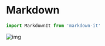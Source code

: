 # Markdown

```ts
import MarkdownIt from 'markdown-it'
```

![img](https://cy-picgo.oss-cn-hangzhou.aliyuncs.com/chicken-sandwich.jpg)
